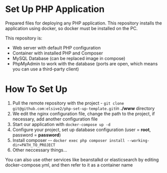 
# Set Up PHP Application

Prepared files for deploying any PHP application. This repository installs the application using docker, so docker must be installed on the PC.

This repository is:
 - Web server with default PHP configuration
 - Container with installed PHP and Composer
 - MySQL Database (can be replaced image in compose)
 - PhpMyAdmin to work with the database (ports are open, which means you can use a third-party client)

# How To Set Up

 1. Pull the remote repository with the project - `git clone git@github.com:elsive2/php-set-up-template.git`in **./www** directory
 2. We edit the nginx configuration file, change the path to the project, if necessary, add another configuration file
 3. Start our application with `docker-compose up -d`
 4. Configure your project, set up database configuration (user = **root**, password = **password**)
 5. Install composer  -- `docker exec php composer install --working-dir=PATH_TO_PROJECT`
 6. Other neccessary things...

You can also use other services like beanstalkd or elasticsearch by editing docker-compose.yml, and then refer to it as a container name 